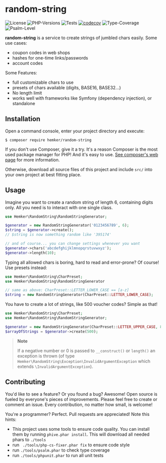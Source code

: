 # random-string

![License](https://img.shields.io/github/license/KevinHemker/random-string)
![PHP-Versions](https://img.shields.io/badge/PHP-8.0%20--%208.2-blue)
![Tests](https://img.shields.io/github/actions/workflow/status/KevinHemker/random-string/testing.yml?branch=develop&label=tests)
[![codecov](https://codecov.io/github/KevinHemker/random-string/branch/develop/graph/badge.svg?token=XAI5WPQFHH)](https://codecov.io/github/KevinHemker/random-string)
![Type-Coverage](https://shepherd.dev/github/KevinHemker/random-string/coverage.svg)
![Psalm-Level](https://shepherd.dev/github/KevinHemker/random-string/level.svg)

**random-string** is a service to create strings of jumbled chars easily. Some use cases:

  - coupon codes in web shops
  - hashes for one-time links/passwords
  - account codes

Some Features:

  - full customizable chars to use
  - presets of chars available (digits, BASE16, BASE32...)
  - No length limit
  - works well with frameworks like Symfony (dependency injection), or standalone

## Installation

Open a command console, enter your project directory and execute:

```console
$ composer require hemker/random-string
```

If you don't use Composer, give it a try. It's a reason Composer is the most used package manager for PHP! And it's easy to use. [See composer's web page](https://getcomposer.org/doc/00-intro.md) for more information.

Otherwise, download all source files of this project and include `src/` into your own project at best fitting place.


## Usage

Imagine you want to create a random string of length 6, containing digits only. All you need is to interact with one single class.

```PHP
use Hemker\RandomString\RandomStringGenerator;

$generator = new RandomStringGenerator('0123456789', 6);
$string = $generator->create();
// $string is now something random like '395174'

// and of course... you can change settings whenever you want
$generator->chars('abcdefghijklmnopqrstuvwxyz');
$generator->length(10);
```

Typing all allowed chars is boring, hard to read and error-prone? Of course! Use presets instead:
```PHP
use Hemker\RandomString\CharPreset;
use Hemker\RandomString\RandomStringGenerator

// same as above: CharPreset::LETTER_LOWER_CASE == [a-z]
$string = new RandomStringGenerator(CharPreset::LETTER_LOWER_CASE);
```

You have to create a lot of strings, like 500 voucher codes? Simple as that!
```PHP
use Hemker\RandomString\CharPreset;
use Hemker\RandomString\RandomStringGenerator;

$generator = new RandomStringGenerator(CharPreset::LETTER_UPPER_CASE, 8);
$arrayOfStrings = $generator->create(500);
```

> **Note**
>
> If a negative number or 0 is passed to `__construct()` or `length()` an exception is thrown (of type `Hemker\RandomString\Exception\InvalidArgumentException` which extends `\InvalidArgumentException`).

## Contributing

You'd like to see a feature? Or you found a bug? Awesome! Open source is fueled by everyone's pieces of improvements. Please feel free to create or comment an issue. Every contribution, no matter how small, is welcome!

You're a programmer? Perfect. Pull requests are appreciated! Note this hints:

  - This project uses some tools to ensure code quality. You can install them by running `phive.phar install`. This will download all needed phars to `./tools`
  - run ` ./tools/php-cs-fixer.phar fix` to ensure code style
  - run `./tools/psalm.phar` to check type coverage
  - run `./tools/phpunit.phar` to run all unit tests
